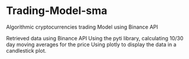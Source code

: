# Trading-Model-sma
Algorithmic cryptocurrencies trading Model using Binance API


Retrieved data using Binance API
Using the pyti library, calculating 10/30 day moving averages for the price
Using plotly to display the data in a candlestick plot.
